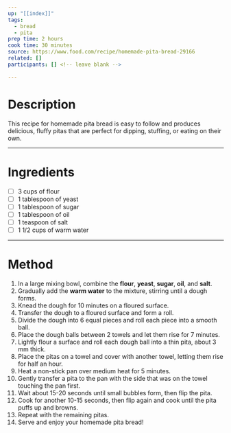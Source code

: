 ```yaml
---
up: "[[index]]"
tags:
  - bread
  - pita
prep time: 2 hours
cook time: 30 minutes
source: https://www.food.com/recipe/homemade-pita-bread-29166
related: []
participants: [] <!-- leave blank -->

---
```

# Description
This recipe for homemade pita bread is easy to follow and produces delicious, fluffy pitas that are perfect for dipping, stuffing, or eating on their own.

---

# Ingredients
- [ ] 3 cups of flour
- [ ] 1 tablespoon of yeast
- [ ] 1 tablespoon of sugar
- [ ] 1 tablespoon of oil
- [ ] 1 teaspoon of salt
- [ ] 1 1/2 cups of warm water

---

# Method
1. In a large mixing bowl, combine the **flour**, **yeast**, **sugar**, **oil**, and **salt**.
2. Gradually add the **warm water** to the mixture, stirring until a dough forms.
3. Knead the dough for 10 minutes on a floured surface.
4. Transfer the dough to a floured surface and form a roll.
5. Divide the dough into 6 equal pieces and roll each piece into a smooth ball.
6. Place the dough balls between 2 towels and let them rise for 7 minutes.
7. Lightly flour a surface and roll each dough ball into a thin pita, about 3 mm thick.
8. Place the pitas on a towel and cover with another towel, letting them rise for half an hour.
9. Heat a non-stick pan over medium heat for 5 minutes.
10. Gently transfer a pita to the pan with the side that was on the towel touching the pan first.
11. Wait about 15-20 seconds until small bubbles form, then flip the pita.
12. Cook for another 10-15 seconds, then flip again and cook until the pita puffs up and browns.
13. Repeat with the remaining pitas.
14. Serve and enjoy your homemade pita bread!